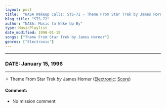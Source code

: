 ```yaml
---
layout: post
title:  "NASA Wakeup Calls: STS-72 ✧ Theme From Star Trek by James Horner ⊹ January 15, 1996"
blog_title: "STS-72"
author: "NASA: Music to Wake Up By"
type: MusicPlaylist
date_modified: 1996-01-15
songs: ["Theme From Star Trek by James Horner"]
genres: ["Electronic"]
---
```


----
### DATE: January 15, 1996
----
✧ Theme From Star Trek *by* James Horner ([Electronic](https://www.discogs.com/genre/Electronic): [Score](https://www.discogs.com/style/Score)) <a target="blank_" href="https://www.discogs.com/James-Horner-Star-Trek-III-The-Search-For-Spock-Theme-From-Star-Trek-III/release/3248101">
    <i class="fas fa-compact-disc"
       title="Discogs entry for this song"
       alt="Discogs entry for this song"
       style="font-size: 1.1em;"></i></a>
    

#### Comment:
* No mission comment



<br/>
<center>
	<a target="_blank"
	   href="https://twitter.com/intent/tweet?hashtags=Space,NASA,Playlist,NASAWakeupCalls,SpaceProgram&text=🚀 {{ page.author}}, '{{ page.songs.first }}' {{ page.title }}, {{ site.url }}{{ page.url }}&via=nasawakeupcalls"><i class="fab fa-twitter" title="Tweet this page" alt="Tweet this page" style="font-size: 1.3em;"></i></a>
	&nbsp; 	<i class="fas fa-user-astronaut" style="font-size: 1.5em;"></i> &nbsp;
    <a id="custom_amazon_link"
       type="amzn" search="#"
       category="popular music">
    <i class="fab fa-amazon" style="font-size: 1.3em;"></i></a>
</center>

<!-- Randomly resolve an individual entry from a song array -->
<script src="/assets/javascript/seedrandom.min.js"></script>
<script>
  var wake_me_up = ["Theme From Star Trek by James Horner"];
  var prng = new Math.seedrandom();
  function randomSong() {
    song = wake_me_up[Math.floor(Math.random() * wake_me_up.length)];
    var amazon_link = document.getElementById("custom_amazon_link");
    amazon_link.setAttribute("search", song);
  }
  window.onload = randomSong();
</script>
